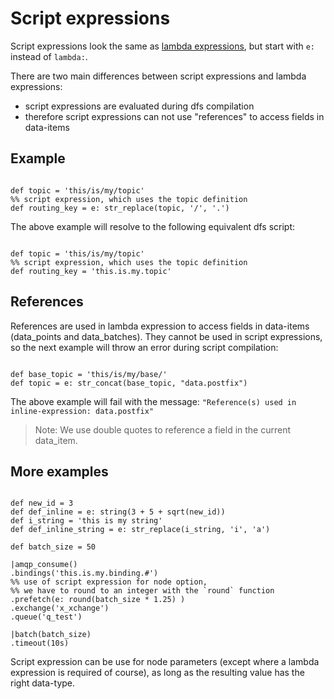 # Script expressions

Script expressions look the same as [lambda expressions](lambda_expressions.md), but start with `e:` instead of `lambda:`.

There are two main differences between script expressions and lambda expressions:

- script expressions are evaluated during dfs compilation
- therefore script expressions can not use "references" to access fields in data-items


## Example

```dfs

def topic = 'this/is/my/topic'
%% script expression, which uses the topic definition
def routing_key = e: str_replace(topic, '/', '.')

```

The above example will resolve to the following equivalent dfs script:


```dfs

def topic = 'this/is/my/topic'
%% script expression, which uses the topic definition
def routing_key = 'this.is.my.topic'

```


## References
References are used in lambda expression to access fields in data-items (data_points and data_batches).
They cannot be used in script expressions, so the next example will throw an error during script compilation:

```dfs

def base_topic = 'this/is/my/base/'
def topic = e: str_concat(base_topic, "data.postfix")

```
The above example will fail with the message: `"Reference(s) used in inline-expression: data.postfix"`

> Note: We use double quotes to reference a field in the current data_item.

## More examples

```dfs

def new_id = 3
def def_inline = e: string(3 + 5 + sqrt(new_id))
def i_string = 'this is my string'
def def_inline_string = e: str_replace(i_string, 'i', 'a')

```

```dfs
def batch_size = 50 
 
|amqp_consume()
.bindings('this.is.my.binding.#')
%% use of script expression for node option, 
%% we have to round to an integer with the `round` function
.prefetch(e: round(batch_size * 1.25) )
.exchange('x_xchange')
.queue('q_test')

|batch(batch_size)
.timeout(10s)

```

Script expression can be use for node parameters (except where a lambda expression is required of course), 
as long as the resulting value has the right data-type.
